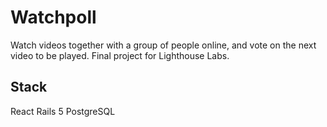 # Watchpoll

  Watch videos together with a group of people online, and vote on the next video to be played. Final project for Lighthouse Labs.

## Stack
React
Rails 5
PostgreSQL